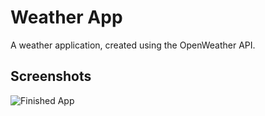 #  Weather App

 A weather application, created using the OpenWeather API.

## Screenshots
![Finished App](https://github.com/RudiiOS/WeatherApp/OWA.gif)
